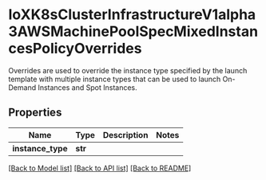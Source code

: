 # IoXK8sClusterInfrastructureV1alpha3AWSMachinePoolSpecMixedInstancesPolicyOverrides

Overrides are used to override the instance type specified by the launch template with multiple instance types that can be used to launch On-Demand Instances and Spot Instances.
## Properties
Name | Type | Description | Notes
------------ | ------------- | ------------- | -------------
**instance_type** | **str** |  | 

[[Back to Model list]](../README.md#documentation-for-models) [[Back to API list]](../README.md#documentation-for-api-endpoints) [[Back to README]](../README.md)


